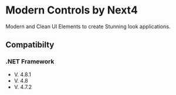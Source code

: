 # Modern Controls by Next4

Modern and Clean UI Elements to create Stunning look applications.

## Compatibilty

### .NET Framework

- V. 4.8.1
- V. 4.8
- V. 4.7.2
